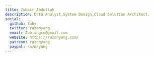 ```yaml
---
title: Zubair Abdullah
description: Data Analyst,System Design,Cloud Solution Architect.
social:
  github: Zubx
  twitter: razonyang
  email: Zub.ingco@gmail.com
  website: https://razonyang.com/
  patreon: razonyang
  paypal: razonyang
---
```

